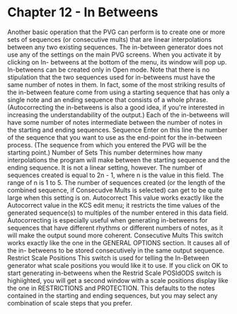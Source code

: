 # Chapter 12 - In Betweens

Another basic operation that the PVG can perform is to create one or more sets of sequences (or consecutive mults) that are linear interpolations between any two existing sequences. The in-between generator does not use any of the settings on the main PVG screens. When you activate it by clicking on In- betweens at the bottom of the menu, its window will pop up. In-betweens can be created only in Open mode. Note that there is no stipulation that the two sequences used for in-betweens must have the same number of notes in them. In fact, some of the most striking results of the in-between feature come from using a starting sequence that has only a single note and an ending sequence that consists of a whole phrase. (Autocorrecting the in-betweens is also a good idea, if you're interested in increasing the understandability of the output.) Each of the in-betweens will have some number of notes intermediate between the number of notes in the starting and ending sequences. Sequence Enter on this line the number of the sequence that you want to use as the end-point for the in-between process. (The sequence from which you entered the PVG will be the starting point.) Number of Sets This number determines how many interpolations the program will make between the starting sequence and the ending sequence. It is not a linear setting, however. The number of sequences created is equal to 2n - 1, where n is the value in this field. The range of n is 1 to 5. The number of sequences created (or the length of the combined sequence, if Consecudve Mults is selected) can get to be quite large when this setting is on. Autocorrect This value works exactly like the Autocorrect value in the KCS edit menu; it restricts the time values of the generated sequence(s) to multiples of the number entered in this data field. Autocorrecting is especially useful when generating in-betweens for sequences that have different rhythms or different numbers of notes, as it will make the output sound more coherent. Consecutive Mults This switch works exactly like the one in the GENERAL OPTIONS section. It causes all of the in- betweens to be stored consecutively in the same output sequence. Restrict Scale Positions This switch is used for telling the In-Between generator what scale positions you would like it to use. If you click on OK to start generating in-betweens when the Restrid Scale POSIdODS switch is highiighted, you will get a second window with a scale positions display like the one in RESTRICTIONS and PROTECTION. This defaults to the notes contained in the starting and ending sequences, but you may select any combination of scale steps that you prefer.

